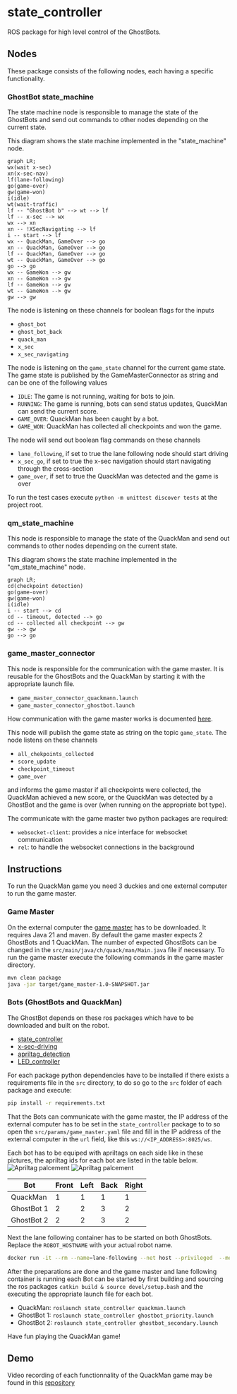 # state_controller
ROS package for high level control of the GhostBots.

## Nodes
These package consists of the following nodes, each having a specific functionality.

### GhostBot state_machine
The state machine node is responsible to manage the state of the GhostBots and send out commands to other nodes depending on the current state.

This diagram shows the state machine implemented in the "state_machine" node.
```mermaid
graph LR;
wx(wait x-sec)
xn(x-sec-nav)
lf(lane-following)
go(game-over)
gw(game-won)
i(idle)
wt(wait-traffic)
lf -- "GhostBot b" --> wt --> lf
lf -- x-sec --> wx
wx --> xn
xn -- !XSecNavigating --> lf
i -- start --> lf
wx -- QuackMan, GameOver --> go
xn -- QuackMan, GameOver --> go
lf -- QuackMan, GameOver --> go
wt -- QuackMan, GameOver --> go
go --> go
wx -- GameWon --> gw
xn -- GameWon --> gw
lf -- GameWon --> gw
wt -- GameWon --> gw
gw --> gw
```

The node is listening on these channels for boolean flags for the inputs
- `ghost_bot`
- `ghost_bot_back`
- `quack_man`
- `x_sec`
- `x_sec_navigating`

The node is listening on the `game_state` channel for the current game state.
The game state is published by the GameMasterConnector as string and can be one of the following values
- `IDLE`: The game is not running, waiting for bots to join.
- `RUNNING`: The game is running, bots can send status updates, QuackMan can send the current score.
- `GAME_OVER`: QuackMan has been caught by a bot.
- `GAME_WON`: QuackMan has collected all checkpoints and won the game.


The node will send out boolean flag commands on these channels
- `lane_following`, if set to true the lane following node should start driving
- `x_sec_go`, if set to true the x-sec navigation should start navigating through the cross-section
- `game_over`, if set to true the QuackMan was detected and the game is over

To run the test cases execute `python -m unittest discover tests` at the project root.
### qm_state_machine
This node is responsible to manage the state of the QuackMan and send out commands to other nodes depending on the current state.

This diagram shows the state machine implemented in the "qm_state_machine" node.
```mermaid
graph LR;
cd(checkpoint detection)
go(game-over)
gw(game-won)
i(idle)
i -- start --> cd
cd -- timeout, detected --> go
cd -- collected all checkpoint --> gw
gw --> gw
go --> go
```
### game_master_connector
This node is responsible for the communication with the game master.
It is reusable for the GhostBots and the QuackMan by starting it with the appropriate launch file.
- `game_master_connector_quackmann.launch`
- `game_master_connector_ghostbot.launch`

How communication with the game master works is documented [here](https://github.com/Duckietown-QuackMan/game_master).

This node will publish the game state as string on the topic `game_state`.
The node listens on these channels
- `all_chekpoints_collected`
- `score_update`
- `checkpoint_timeout`
- `game_over`

and informs the game master if all checkpoints were collected, the QuackMan achieved a new score, or the QuackMan was detected by a GhostBot and the game is over (when running on the appropriate bot type).

The communicate with the game master two python packages are required:
- `websocket-client`: provides a nice interface for websocket communication
- `rel`: to handle the websocket connections in the background



## Instructions
To run the QuackMan game you need 3 duckies and one external computer to run the game master.

### Game Master
On the external computer the [game master](https://github.com/Duckietown-QuackMan/game_master) has to be downloaded. It requires Java 21 and maven. By default the game master expects 2 GhostBots and 1 QuackMan. The number of expected GhostBots can be changed in the `src/main/java/ch/quack/man/Main.java` file if necessary.
To run the game master execute the following commands in the game master directory.
```bash
mvn clean package
java -jar target/game_master-1.0-SNAPSHOT.jar 
```

### Bots (GhostBots and QuackMan)
The GhostBot depends on these ros packages which have to be downloaded and built on the robot.
- [state_controller](https://github.com/Duckietown-QuackMan/state_controller)
- [x-sec-driving](https://github.com/Duckietown-QuackMan/x-sec-driving)
- [apriltag_detection](https://github.com/Duckietown-QuackMan/apriltag_detection)
- [LED_controller](https://github.com/Duckietown-QuackMan/LED_controller)

For each package python dependencies have to be installed if there exists a requirements file in the `src` directory, to do so go to the `src` folder of each package and execute:
```bash
pip install -r requirements.txt
```
That the Bots can communicate with the game master, the IP address of the external computer has to be set in the `state_controller` package to to so open the `src/params/game_master.yaml` file and fill in the IP address of the external computer in the `url` field, like this `ws://<IP_ADDRESS>:8025/ws`.

Each bot has to be equiped with apriltags on each side like in these pictures, the apriltag ids for each bot are listed in the table below.
![Apriltag palcement](media/ApriltagsFront.jpg)
![Apriltag palcement](media/ApriltagsBack.jpg)

| Bot        | Front | Left | Back | Right |
| ---------- | ----- | ---- | ---- | ----- |
| QuackMan   | 1     | 1    | 1    | 1     |
| GhostBot 1 | 2     | 2    | 3    | 2     |
| GhostBot 2 | 2     | 2    | 3    | 2     |

Next the lane following container has to be started on both GhostBots.
Replace the `ROBOT_HOSTNAME` with your actual robot name.
``` bash
docker run -it --rm --name=lane-following --net host --privileged  --memory "800m" --memory-swap="2800m" -v /data:/data -v /var/run/avahi-daemon/socket:/var/run/avahi-daemon/socket duckietown/dt-core:daffy-arm64v8 roslaunch duckietown_demos lane_following.launch veh:=ROBOT_HOSTNAME
```

After the preparations are done and the game master and lane following container is running each Bot can be started by first building and sourcing the ros packages `catkin build & source devel/setup.bash` and the executing the appropriate launch file for each bot.
- QuackMan: `roslaunch state_controller quackman.launch`
- GhostBot 1: `roslaunch state_controller ghostbot_priority.launch`
- GhostBot 2: `roslaunch state_controller ghostbot_secondary.launch`

Have fun playing the QuackMan game!

## Demo
Video recording of each functionnality of the QuackMan game may be found in this [repository](https://ethz-my.sharepoint.com/:f:/g/personal/cormond_ethz_ch/EouKoV57MIZMunmnNR6zZwEBwZPoDpa4g1f5z6OWTcCZWw?e=avCZ1q)
